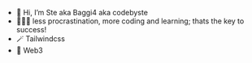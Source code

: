 - 👋 Hi, I’m Ste aka Baggi4 aka codebyste
- 👨🏻‍💻 less procrastination, more coding and learning; thats the key to success!
- 🪄 Tailwindcss 
- 🌱 Web3
